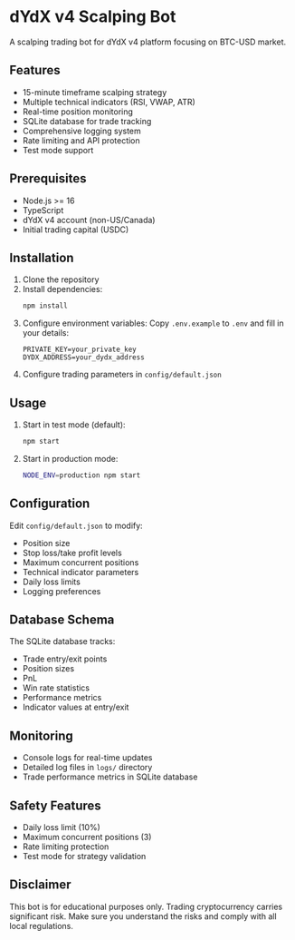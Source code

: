 # dYdX v4 Scalping Bot

A scalping trading bot for dYdX v4 platform focusing on BTC-USD market.

## Features

- 15-minute timeframe scalping strategy
- Multiple technical indicators (RSI, VWAP, ATR)
- Real-time position monitoring
- SQLite database for trade tracking
- Comprehensive logging system
- Rate limiting and API protection
- Test mode support

## Prerequisites

- Node.js >= 16
- TypeScript
- dYdX v4 account (non-US/Canada)
- Initial trading capital (USDC)

## Installation

1. Clone the repository
2. Install dependencies:
   ```bash
   npm install
   ```
3. Configure environment variables:
   Copy `.env.example` to `.env` and fill in your details:
   ```
   PRIVATE_KEY=your_private_key
   DYDX_ADDRESS=your_dydx_address
   ```
4. Configure trading parameters in `config/default.json`

## Usage

1. Start in test mode (default):

   ```bash
   npm start
   ```

2. Start in production mode:
   ```bash
   NODE_ENV=production npm start
   ```

## Configuration

Edit `config/default.json` to modify:

- Position size
- Stop loss/take profit levels
- Maximum concurrent positions
- Technical indicator parameters
- Daily loss limits
- Logging preferences

## Database Schema

The SQLite database tracks:

- Trade entry/exit points
- Position sizes
- PnL
- Win rate statistics
- Performance metrics
- Indicator values at entry/exit

## Monitoring

- Console logs for real-time updates
- Detailed log files in `logs/` directory
- Trade performance metrics in SQLite database

## Safety Features

- Daily loss limit (10%)
- Maximum concurrent positions (3)
- Rate limiting protection
- Test mode for strategy validation

## Disclaimer

This bot is for educational purposes only. Trading cryptocurrency carries significant risk. Make sure you understand the risks and comply with all local regulations.
